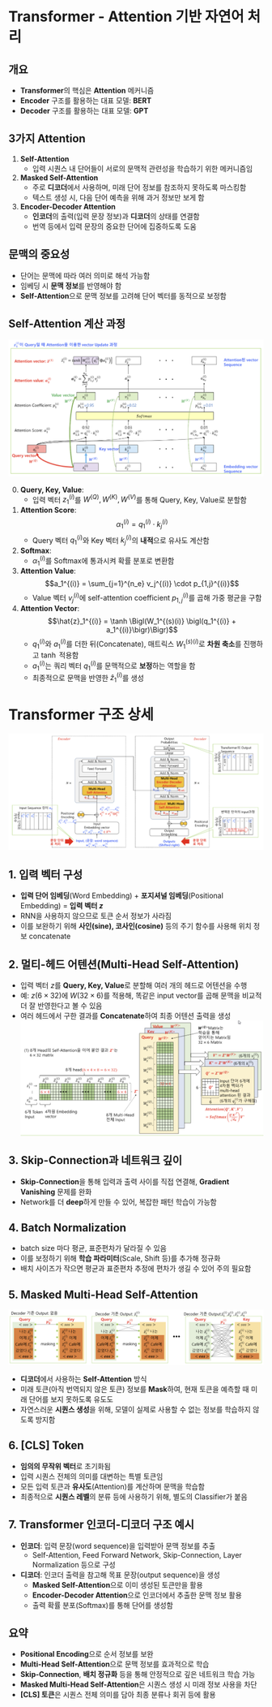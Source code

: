 # Transformer - Attention 기반 자연어 처리

## 개요
- **Transformer**의 핵심은 **Attention** 메커니즘
- **Encoder** 구조를 활용하는 대표 모델: **BERT**  
- **Decoder** 구조를 활용하는 대표 모델: **GPT**  

## 3가지 Attention
1. **Self-Attention**  
   - 입력 시퀀스 내 단어들이 서로의 문맥적 관련성을 학습하기 위한 메커니즘임  
2. **Masked Self-Attention**  
   - 주로 **디코더**에서 사용하며, 미래 단어 정보를 참조하지 못하도록 마스킹함  
   - 텍스트 생성 시, 다음 단어 예측을 위해 과거 정보만 보게 함  
3. **Encoder-Decoder Attention**  
   - **인코더**의 출력(입력 문장 정보)과 **디코더**의 상태를 연결함  
   - 번역 등에서 입력 문장의 중요한 단어에 집중하도록 도움  

## 문맥의 중요성
- 단어는 문맥에 따라 여러 의미로 해석 가능함  
- 임베딩 시 **문맥 정보**를 반영해야 함  
- **Self-Attention**으로 문맥 정보를 고려해 단어 벡터를 동적으로 보정함  

## Self-Attention 계산 과정
![Attention](Images\Attention.png)

0. **Query, Key, Value**:
   - 입력 벡터 $z_1^{(i)}$를 $W^{(Q)}, W^{(K)}, W^{(V)}$를 통해 Query, Key, Value로 분할함
1. **Attention Score**:  
   $$\alpha_1^{(i)} = q_1^{(i)} \cdot k_j^{(i)}$$ 
   - Query 벡터 $q_1^{(i)}$와 Key 벡터 $k_j^{(i)}$의 **내적**으로 유사도 계산함  
2. **Softmax**:  
   - $\alpha_1^{(i)}$를 Softmax에 통과시켜 확률 분포로 변환함  
3. **Attention Value**:  
   $$a_1^{(i)} = \sum_{j=1}^{n_e} v_j^{(i)} \cdot p_{1,j}^{(i)}$$
   - Value 벡터 $v_j^{(i)}$에 self-attention coefficient $p_{1,j}^{(i)}$를 곱해 가중 평균을 구함  
4. **Attention Vector**:  
   $$\hat{z}_1^{(i)} = \tanh \Bigl(W_1^{(s)(i)} \bigl(q_1^{(i)} + a_1^{(i)}\bigr)\Bigr)$$
   - $q_1^{(i)}$와 $a_1^{(i)}$를 더한 뒤(Concatenate), 매트릭스 $W_1^{(s)(i)}$로 **차원 축소**를 진행하고 $\tanh$ 적용함  
   - $a_1^{(i)}$는 쿼리 벡터 $q_1^{(i)}$를 문맥적으로 **보정**하는 역할을 함
   - 최종적으로 문맥을 반영한 $\hat{z}_1^{(i)}$를 생성

# Transformer 구조 상세
![Transformer](Images\Transformer_Architecture.png)

## 1. 입력 벡터 구성
- **입력 단어 임베딩**(Word Embedding) + **포지셔널 임베딩**(Positional Embedding) = **입력 벡터 $z$**  
- RNN을 사용하지 않으므로 토큰 순서 정보가 사라짐  
- 이를 보완하기 위해 **사인(sine), 코사인(cosine)** 등의 주기 함수를 사용해 위치 정보 concatenate

## 2. 멀티-헤드 어텐션(Multi-Head Self-Attention)
- 입력 벡터 $z$를 **Query, Key, Value**로 분할해 여러 개의 헤드로 어텐션을 수행
- 예: $z(6 \times 32)$에 $W(32 \times 6)$를 적용해, 똑같은 input vector를 곱해 문맥을 비교적 더 잘 반영한다고 볼 수 있음
- 여러 헤드에서 구한 결과를 **Concatenate**하여 최종 어텐션 출력을 생성
![Multi-head](Images/Multi-Head_Self-Attention.png)

## 3. Skip-Connection과 네트워크 깊이
- **Skip-Connection**을 통해 입력과 출력 사이를 직접 연결해, **Gradient Vanishing** 문제를 완화
- Network를 더 **deep**하게 만들 수 있어, 복잡한 패턴 학습이 가능함  

## 4. Batch Normalization
- batch size 마다 평균, 표준편차가 달라질 수 있음  
- 이를 보정하기 위해 **학습 파라미터**(Scale, Shift 등)를 추가해 정규화  
- 배치 사이즈가 작으면 평균과 표준편차 추정에 편차가 생길 수 있어 주의 필요함  

## 5. Masked Multi-Head Self-Attention
![Masking](Images/Masking.png)
- **디코더**에서 사용하는 **Self-Attention** 방식
- 미래 토큰(아직 번역되지 않은 토큰) 정보를 **Mask**하여, 현재 토큰을 예측할 때 미래 단어를 보지 못하도록 유도도
- 자연스러운 **시퀀스 생성**을 위해, 모델이 실제로 사용할 수 없는 정보를 학습하지 않도록 방지함  

## 6. [CLS] Token
- **임의의 무작위 벡터**로 초기화됨  
- 입력 시퀀스 전체의 의미를 대변하는 특별 토큰임  
- 모든 입력 토큰과 **유사도**(Attention)를 계산하며 문맥을 학습함  
- 최종적으로 **시퀀스 레벨**의 분류 등에 사용하기 위해, 별도의 Classifier가 붙음  

## 7. Transformer 인코더-디코더 구조 예시
- **인코더**: 입력 문장(word sequence)을 입력받아 문맥 정보를 추출  
  - Self-Attention, Feed Forward Network, Skip-Connection, Layer Normalization 등으로 구성
- **디코더**: 인코더 출력을 참고해 목표 문장(output sequence)을 생성
  - **Masked Self-Attention**으로 이미 생성된 토큰만을 활용  
  - **Encoder-Decoder Attention**으로 인코더에서 추출한 문맥 정보 활용  
  - 출력 확률 분포(Softmax)를 통해 단어를 생성함  


## 요약
- **Positional Encoding**으로 순서 정보를 보완
- **Multi-Head Self-Attention**으로 문맥 정보를 효과적으로 학습
- **Skip-Connection**, **배치 정규화** 등을 통해 안정적으로 깊은 네트워크 학습 가능
- **Masked Multi-Head Self-Attention**은 시퀀스 생성 시 미래 정보 사용을 차단
- **[CLS] 토큰**은 시퀀스 전체 의미를 담아 최종 분류나 회귀 등에 활용